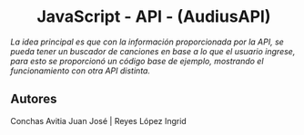 <h1 align="center"> JavaScript - API - (AudiusAPI) </h1> 

_La idea principal es que con la información proporcionada por la API, se pueda tener un buscador de canciones en base a lo que el usuario ingrese, para esto se proporcionó un código base de ejemplo, mostrando el funcionamiento con otra API distinta._

## Autores
Conchas Avitia Juan José   |   Reyes López Ingrid
